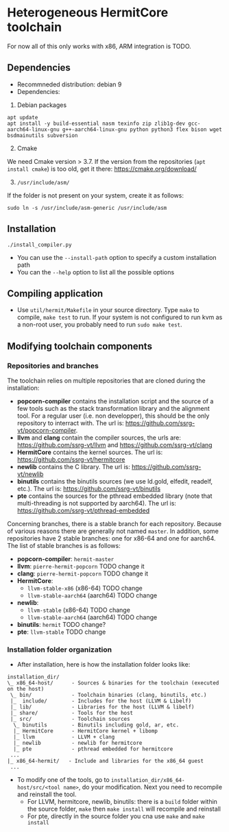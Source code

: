 # Heterogeneous HermitCore toolchain

For now all of this only works with x86, ARM integration is TODO.

## Dependencies

- Recommneded distribution: debian 9
- Dependencies:

 1. Debian packages
```
apt update
apt install -y build-essential nasm texinfo zip zlib1g-dev gcc-aarch64-linux-gnu g++-aarch64-linux-gnu python python3 flex bison wget bsdmainutils subversion
```

 2. Cmake

We need Cmake version > 3.7. If the version from the repositories (```apt 
install cmake```) is too old, get it there: https://cmake.org/download/

 3. `/usr/include/asm/`

If the folder is not present on your system, create it as follows:
```
sudo ln -s /usr/include/asm-generic /usr/include/asm
```

## Installation
```
./install_compiler.py
```

- You can use the `--install-path` option to specify a custom installation path
- You can the `--help` option to list all the possible options

## Compiling application
- Use `util/hermit/Makefile` in your source directory. Type `make` to compile,
`make test` to run. If your system is not configured to run kvm as a non-root
user, you probably need to run `sudo make test`.

## Modifying toolchain components

### Repositories and branches
The toolchain relies on multiple repositories that are cloned during the
installation:

- **popcorn-compiler** contains the installation script and the source of a few
  tools such as the stack transformation library and the alignment tool. For a
  regular user (i.e. non developper), this should be the only repository to
  interract with. The url is: https://github.com/ssrg-vt/popcorn-compiler.
- **llvm** and **clang** contain the compiler sources, the urls are:
  https://github.com/ssrg-vt/llvm and https://github.com/ssrg-vt/clang
- **HermitCore** contains the kernel sources. The url is:
  https://github.com/ssrg-vt/hermitcore
- **newlib** contains the C library. The url is:
  https://github.com/ssrg-vt/newlib
- **binutils** contains the binutils sources (we use ld.gold, elfedit, readelf,
  etc.). The url is: https://github.com/ssrg-vt/binutils
- **pte** contains the sources for the pthread embedded library (note that
  multi-threading is not supported by aarch64). The url is:
  https://github.com/ssrg-vt/pthread-embedded

Concerning branches, there is a stable branch for each repository. Because of
various reasons there are generally not named `master`. In addition, some
repositories have 2 stable branches: one for x86-64 and one for aarch64. The
list of stable branches is as follows:

- **popcorn-compiler**: `hermit-master`
- **llvm**: `pierre-hermit-popcorn` TODO change it
- **clang**: `pierre-hermit-popcorn` TODO change it
- **HermitCore**:
  - `llvm-stable-x86` (x86-64) TODO change
  - `llvm-stable-aarch64` (aarch64) TODO change
- **newlib**:
  - `llvm-stable` (x86-64) TODO change
  - `llvm-stable-aarch64` (aarch64) TODO change
- **binutils**: `hermit` TODO change?
- **pte**: `llvm-stable` TODO change

### Installation folder organization
- After installation, here is how the installation folder looks like:

```
installation_dir/
\_ x86_64-host/      - Sources & binaries for the toolchain (executed on the host)
 \_ bin/             - Toolchain binaries (clang, binutils, etc.)
 |_  include/        - Includes for the host (LLVM & Libelf)
 |_ lib/             - Libraries for the host (LLVM & libelf)
 |_ share/           - Tools for the host
 |_ src/             - Toolchain sources
  \_ binutils        - Binutils including gold, ar, etc.
  |_ HermitCore      - HermitCore kernel + libomp
  |_ llvm            - LLVM + clang
  |_ newlib          - newlib for hermitcore
  |_ pte             - pthread embedded for hermitcore
 ...
|_ x86_64-hermit/   - Include and libraries for the x86_64 guest
 ...
```
- To modify one of the tools, go to 
 `installation_dir/x86_64-host/src/<tool name>`, do your modification. Next 
 you need to recompile and reinstall the tool.
   - For LLVM, hermitcore, newlib, binutils: there is a `build` folder within
   the source folder, `make` then `make install` will recompile and reinstall
   - For pte, directly in the source folder you cna use `make` and 
   `make install`



